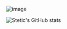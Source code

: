 ![image](https://user-images.githubusercontent.com/91694520/200121320-58a096fe-dfa7-4a0b-b649-f7522b98c84f.png)

![Stetic's GitHub stats](https://github-readme-stats.vercel.app/api?username=Stetics&show_icons=true&theme=radical)



